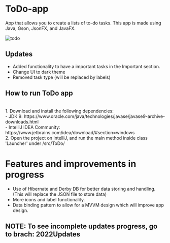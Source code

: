 # ToDo-app
App that allows you to create a lists of to-do tasks. This app is made using Java, Gson, JsonFX, and JavaFX.<br>

![todo](https://user-images.githubusercontent.com/58128571/201448951-59f5549a-3f39-4abc-8d69-78d3adf7702b.png)

## Updates
- Added functionality to have a important tasks in the Important section.
- Change UI to dark theme
- Removed task type (will be replaced by labels)

## How to run ToDo app
<br>
1. Download and install the following dependencies:<br>
  - JDK 9: https://www.oracle.com/java/technologies/javase/javase9-archive-downloads.html<br>
  - IntelliJ IDEA Community: https://www.jetbrains.com/idea/download/#section=windows
<br>
2. Open the project on IntelliJ, and run the main method inside class 'Launcher' under /src/ToDo/

# Features and improvements in progress
- Use of Hibernate and Derby DB for better data storing and handling. (This will replace the JSON file to store data) 
- More icons and label functionality. 
- Data binding pattern to allow for a MVVM design which will improve app design.  

## NOTE: To see incomplete updates progress, go to brach: 2022Updates
